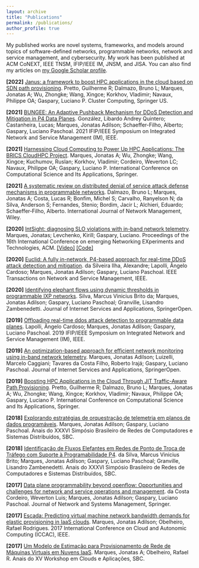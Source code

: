 ```yaml
---
layout: archive
title: "Publications"
permalink: /publications/
author_profile: true
---
```


My published works are novel systems, frameworks, and models around topics of software-defined networks, programmable networks, network and service management, and cybersecurity. My work has been published at ACM CoNEXT, IEEE TNSM, IFIP/IEEE IM, JNSM, and JISA. You can also find my articles on [my Google Scholar profile](https://scholar.google.com/citations?user=20R9TQ4AAAAJ).

**[2022]** [Janus: a framework to boost HPC applications in the cloud based on SDN path provisioning](https://link.springer.com/article/10.1007/s10586-021-03470-6). Pretto, Guilherme R; Dalmazo, Bruno L; Marques, Jonatas A; Wu, Zhongke; Wang, Xingce; Korkhov, Vladimir; Navaux, Philippe OA; Gaspary, Luciano P. Cluster Computing, Springer US.

**[2021]** [BUNGEE: An Adaptive Pushback Mechanism for DDoS Detection and Mitigation in P4 Data Planes](https://ieeexplore.ieee.org/abstract/document/9463992). González, Libardo Andrey Quintero; Castanheira, Lucas; Marques, Jonatas Adilson; Schaeffer-Filho, Alberto; Gaspary, Luciano Paschoal. 2021 IFIP/IEEE Symposium on Integrated Network and Service Management (IM), IEEE.

**[2021]** [Harnessing Cloud Computing to Power Up HPC Applications: The BRICS CloudHPC Project](https://link.springer.com/chapter/10.1007/978-3-030-87010-2_24). Marques, Jonatas A; Wu, Zhongke; Wang, Xingce; Kuchumov, Ruslan; Korkhov, Vladimir; Cordeiro, Weverton LC; Navaux, Philippe OA; Gaspary, Luciano P. International Conference on Computational Science and Its Applications, Springer.

**[2021]** [A systematic review on distributed denial of service attack defense mechanisms in programmable networks](https://onlinelibrary.wiley.com/doi/abs/10.1002/nem.2163). Dalmazo, Bruno L; Marques, Jonatas A; Costa, Lucas R; Bonfim, Michel S; Carvalho, Ranyelson N; da Silva, Anderson S; Fernandes, Stenio; Bordim, Jacir L; Alchieri, Eduardo; Schaeffer‐Filho, Alberto. International Journal of Network Management, Wiley.

<i class="fas fa-fw fa-star" aria-hidden="true"></i> **[2020]** [IntSight: diagnosing SLO violations with in-band network telemetry](https://dl.acm.org/doi/abs/10.1145/3386367.3431306). Marques, Jonatas; Levchenko, Kirill; Gaspary, Luciano. Proceedings of the 16th International Conference on emerging Networking EXperiments and Technologies, ACM. [[Video]](https://www.youtube.com/watch?v=1KA6CJ7qqSU) [[Code]](https://github.com/jonadmark/intsight-conext)

**[2020]** [Euclid: A fully in-network, P4-based approach for real-time DDoS attack detection and mitigation](https://ieeexplore.ieee.org/abstract/document/9311137). da Silveira Ilha, Alexandre; Lapolli, Ângelo Cardoso; Marques, Jonatas Adilson; Gaspary, Luciano Paschoal. IEEE Transactions on Network and Service Management, IEEE.

**[2020]** [Identifying elephant flows using dynamic thresholds in programmable IXP networks](https://link.springer.com/article/10.1186/s13174-020-00131-6). Silva, Marcus Vinicius Brito da; Marques, Jonatas Adilson; Gaspary, Luciano Paschoal; Granville, Lisandro Zambenedetti. Journal of Internet Services and Applications, SpringerOpen.

**[2019]** [Offloading real-time ddos attack detection to programmable data planes](https://ieeexplore.ieee.org/abstract/document/8717869). Lapolli, Ângelo Cardoso; Marques, Jonatas Adilson; Gaspary, Luciano Paschoal. 2019 IFIP/IEEE Symposium on Integrated Network and Service Management (IM), IEEE.

**[2019]** [An optimization-based approach for efficient network monitoring using in-band network telemetry](https://link.springer.com/article/10.1186/s13174-019-0112-0). Marques, Jonatas Adilson; Luizelli, Marcelo Caggiani; Tavares da Costa Filho, Roberto Irajá; Gaspary, Luciano Paschoal. Journal of Internet Services and Applications, SpringerOpen.

**[2019]** [Boosting HPC Applications in the Cloud Through JIT Traffic-Aware Path Provisioning](https://link.springer.com/chapter/10.1007/978-3-030-24305-0_52). Pretto, Guilherme R; Dalmazo, Bruno L; Marques, Jonatas A; Wu, Zhongke; Wang, Xingce; Korkhov, Vladimir; Navaux, Philippe OA; Gaspary, Luciano P. International Conference on Computational Science and Its Applications, Springer.

**[2018]** [Explorando estratégias de orquestração de telemetria em planos de dados programáveis](https://sol.sbc.org.br/index.php/sbrc/article/view/2495). Marques, Jonatas Adilson; Gaspary, Luciano Paschoal. Anais do XXXVI Simpósio Brasileiro de Redes de Computadores e Sistemas Distribuídos, SBC.

**[2018]** [Identificação de Fluxos Elefantes em Redes de Ponto de Troca de Tráfego com Suporte à Programabilidade P4](https://sol.sbc.org.br/index.php/sbrc/article/view/2483). da Silva, Marcus Vinicius Brito; Marques, Jonatas Adilson; Gaspary, Luciano Paschoal; Granville, Lisandro Zambenedetti. Anais do XXXVI Simpósio Brasileiro de Redes de Computadores e Sistemas Distribuídos, SBC.

**[2017]** [Data plane programmability beyond openflow: Opportunities and challenges for network and service operations and management](https://link.springer.com/article/10.1007/s10922-017-9423-2). da Costa Cordeiro, Weverton Luis; Marques, Jonatas Adilson; Gaspary, Luciano Paschoal. Journal of Network and Systems Management, Springer.

**[2017]** [Escada: Predicting virtual machine network bandwidth demands for elastic provisioning in IaaS clouds](https://ieeexplore.ieee.org/abstract/document/8064050). Marques, Jonatas Adilson; Obelheiro, Rafael Rodrigues. 2017 International Conference on Cloud and Autonomic Computing (ICCAC), IEEE.

**[2017]** [Um Modelo de Estimação para Provisionamento de Rede de Máquinas Virtuais em Nuvens IaaS](https://sol.sbc.org.br/index.php/wcga/article/view/2546). Marques, Jonatas A; Obelheiro, Rafael R. Anais do XV Workshop em Clouds e Aplicações, SBC.